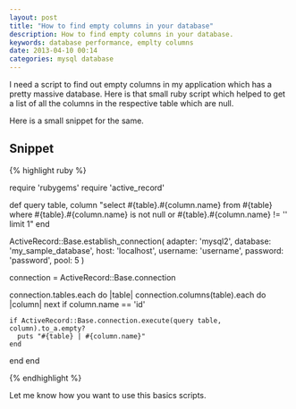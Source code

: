 ```yaml
---
layout: post
title: "How to find empty columns in your database"
description: How to find empty columns in your database.
keywords: database performance, emplty columns
date: 2013-04-10 00:14
categories: mysql database
---
```


I need a script to find out empty columns in my application which has a pretty massive database. Here is that small ruby script which helped to get a list of all the columns in the respective table which are null.

Here is a small snippet for the same.

<!--more-->

## Snippet

{% highlight ruby %}

require 'rubygems'
require 'active_record'

def query table, column
  "select #{table}.#{column.name} from #{table} where #{table}.#{column.name} is not null or #{table}.#{column.name} != '' limit 1"
end

ActiveRecord::Base.establish_connection(
  adapter: 'mysql2',
  database: 'my_sample_database',
  host: 'localhost',
  username: 'username',
  password: 'password',
  pool: 5
)

connection = ActiveRecord::Base.connection

connection.tables.each do |table|
  connection.columns(table).each do |column|
    next if column.name == 'id'

    if ActiveRecord::Base.connection.execute(query table, column).to_a.empty?
      puts "#{table} | #{column.name}"
    end
  end
end

{% endhighlight %}

Let me know how you want to use this basics scripts.
